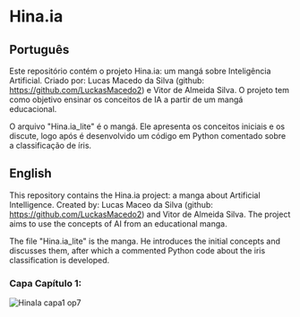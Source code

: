 # Hina.ia

## Português
Este repositório contém o projeto Hina.ia: um mangá sobre Inteligência Artificial. 
Criado por: Lucas Macedo da Silva (github: https://github.com/LuckasMacedo2) e Vitor de Almeida Silva.
O projeto tem como objetivo ensinar os conceitos de IA a partir de um mangá educacional.

O arquivo "Hina.ia_lite" é o mangá. Ele apresenta os conceitos iniciais e os discute, logo após é desenvolvido um código em Python comentado sobre a classificação de íris.

## English
This repository contains the Hina.ia project: a manga about Artificial Intelligence.
Created by: Lucas Maceo da Silva (github: https://github.com/LuckasMacedo2) and Vitor de Almeida Silva.
The project aims to use the concepts of AI from an educational manga.

The file "Hina.ia_lite" is the manga. He introduces the initial concepts and discusses them, after which a commented Python code about the iris classification is developed.


### Capa Capítulo 1: 



![HinaIa capa1 op7](https://user-images.githubusercontent.com/75094095/124298074-37720880-db32-11eb-80c7-1520917fa726.jpg)




